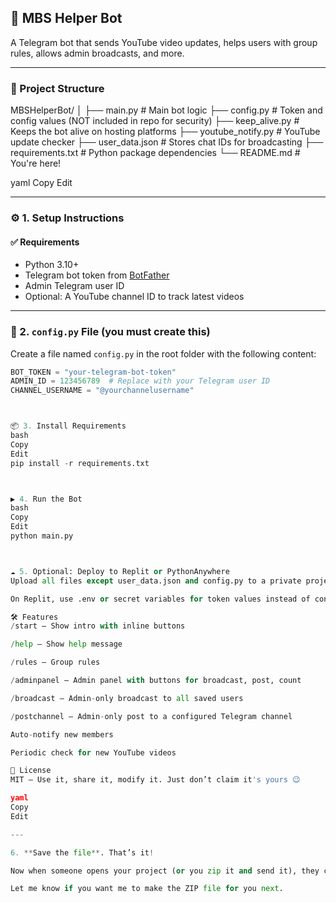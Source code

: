 ## 🤖 MBS Helper Bot

A Telegram bot that sends YouTube video updates, helps users with group rules, allows admin broadcasts, and more.

---

### 📁 Project Structure

MBSHelperBot/
│
├── main.py # Main bot logic
├── config.py # Token and config values (NOT included in repo for security)
├── keep_alive.py # Keeps the bot alive on hosting platforms
├── youtube_notify.py # YouTube update checker
├── user_data.json # Stores chat IDs for broadcasting
├── requirements.txt # Python package dependencies
└── README.md # You're here!

yaml
Copy
Edit

---

### ⚙️ 1. Setup Instructions

#### ✅ Requirements

- Python 3.10+
- Telegram bot token from [BotFather](https://t.me/BotFather)
- Admin Telegram user ID
- Optional: A YouTube channel ID to track latest videos

---

### 🔐 2. `config.py` File (you must create this)

Create a file named `config.py` in the root folder with the following content:

```python
BOT_TOKEN = "your-telegram-bot-token"
ADMIN_ID = 123456789  # Replace with your Telegram user ID
CHANNEL_USERNAME = "@yourchannelusername"



📦 3. Install Requirements
bash
Copy
Edit
pip install -r requirements.txt



▶️ 4. Run the Bot
bash
Copy
Edit
python main.py



☁️ 5. Optional: Deploy to Replit or PythonAnywhere
Upload all files except user_data.json and config.py to a private project

On Replit, use .env or secret variables for token values instead of config.py

🛠 Features
/start – Show intro with inline buttons

/help – Show help message

/rules – Group rules

/adminpanel – Admin panel with buttons for broadcast, post, count

/broadcast – Admin-only broadcast to all saved users

/postchannel – Admin-only post to a configured Telegram channel

Auto-notify new members

Periodic check for new YouTube videos

📜 License
MIT – Use it, share it, modify it. Just don’t claim it's yours 😉

yaml
Copy
Edit

---

6. **Save the file**. That’s it!

Now when someone opens your project (or you zip it and send it), they can just open `README.md` and see full instructions.

Let me know if you want me to make the ZIP file for you next.